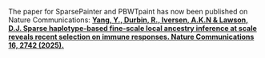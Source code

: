 The paper for SparsePainter and PBWTpaint has now been published on Nature Communications:
**[Yang, Y., Durbin, R., Iversen, A.K.N & Lawson, D.J. Sparse haplotype-based fine-scale local ancestry inference at scale reveals recent selection on immune responses. Nature Communications 16, 2742 (2025).](https://www.nature.com/articles/s41467-025-57601-3)**
